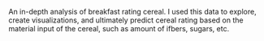 An in-depth analysis of breakfast rating cereal. I used this data to explore, create visualizations, and ultimately predict cereal rating based on the material input of the cereal, such as amount of ifbers, sugars, etc. 

